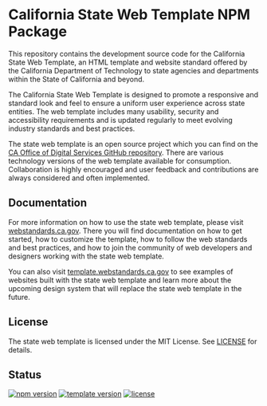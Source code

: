# California State Web Template NPM Package

This repository contains the development source code for the California State Web Template, an HTML template and website standard offered by the California Department of Technology to state agencies and departments within the State of California and beyond.

The California State Web Template is designed to promote a responsive and standard look and feel to ensure a uniform user experience across state entities. The web template includes many usability, security and accessibility requirements and is updated regularly to meet evolving industry standards and best practices.

The state web template is an open source project which you can find on the [CA Office of Digital Services GitHub repository](https://github.com/Office-of-Digital-Services). There are various technology versions of the web template available for consumption. Collaboration is highly encouraged and user feedback and contributions are always considered and often implemented.

## Documentation

For more information on how to use the state web template, please visit [webstandards.ca.gov](https://webstandards.ca.gov/template/). There you will find documentation on how to get started, how to customize the template, how to follow the web standards and best practices, and how to join the community of web developers and designers working with the state web template.

You can also visit [template.webstandards.ca.gov](https://template.webstandards.ca.gov/) to see examples of websites built with the state web template and learn more about the upcoming design system that will replace the state web template in the future.

## License

The state web template is licensed under the MIT License. See [LICENSE](https://github.com/Office-of-Digital-Services/California-State-Web-Template-Development/blob/main/LICENSE) for details.

## Status

[![npm version](https://img.shields.io/npm/v/@cagovweb/state-template?logo=npm&logoColor=fff)](https://www.npmjs.com/package/@cagovweb/state-template)
[![template version](https://img.shields.io/github/package-json/v/Office-of-Digital-Services/California-State-Web-Template-Development?label=template&logo=github)](https://github.com/Office-of-Digital-Services/California-State-Web-Template-Development/blob/main/package.json)
[![license](https://img.shields.io/github/license/Office-of-Digital-Services/California-State-Web-Template-Development?logo=github)](https://github.com/Office-of-Digital-Services/California-State-Web-Template-Development/blob/main/publish/LICENSE)
